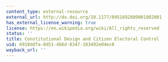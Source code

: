 ```yaml
---
content_type: external-resource
external_url: http://dx.doi.org/10.1177/0951692889001002001
has_external_license_warning: true
license: https://en.wikipedia.org/wiki/All_rights_reserved
status: ''
title: Constitutional Design and Citizen Electoral Control
uid: 6918ddfa-0d51-4b6d-8347-183492e04ec0
wayback_url: ''
---
```

